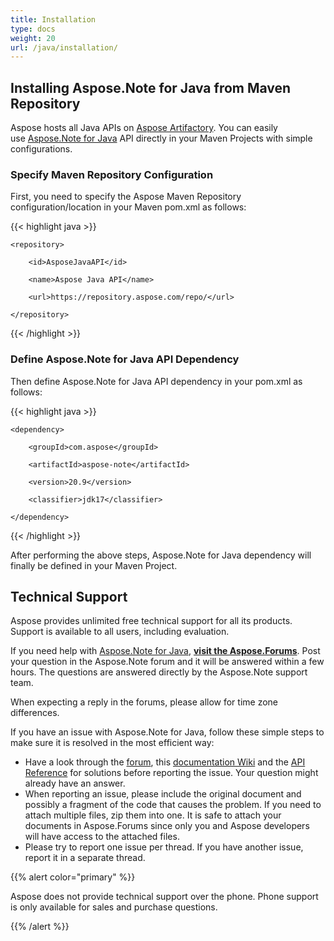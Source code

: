 ```yaml
---
title: Installation
type: docs
weight: 20
url: /java/installation/
---
```


## **Installing Aspose.Note for Java from Maven Repository**
Aspose hosts all Java APIs on [Aspose Artifactory](https://repository.aspose.com/webapp/#/home). You can easily use [Aspose.Note for Java](https://repository.aspose.com/webapp/#/artifacts/browse/tree/General/repo/com/aspose/aspose-note) API directly in your Maven Projects with simple configurations.
### **Specify Maven Repository Configuration**
First, you need to specify the Aspose Maven Repository configuration/location in your Maven pom.xml as follows:

{{< highlight java >}}

 <repositories>

    <repository>

        <id>AsposeJavaAPI</id>

        <name>Aspose Java API</name>

        <url>https://repository.aspose.com/repo/</url>

    </repository>

</repositories>

{{< /highlight >}}
### **Define Aspose.Note for Java API Dependency**
Then define Aspose.Note for Java API dependency in your pom.xml as follows:

{{< highlight java >}}

 <dependencies>

    <dependency>

        <groupId>com.aspose</groupId>

        <artifactId>aspose-note</artifactId>

        <version>20.9</version>

        <classifier>jdk17</classifier>
        
    </dependency>

</dependencies>

{{< /highlight >}}

After performing the above steps, Aspose.Note for Java dependency will finally be defined in your Maven Project.
## **Technical Support**
Aspose provides unlimited free technical support for all its products. Support is available to all users, including evaluation.

If you need help with [Aspose.Note for Java](https://products.aspose.com/note/java), [**visit the Aspose.Forums**](https://forum.aspose.com/). Post your question in the Aspose.Note forum and it will be answered within a few hours. The questions are answered directly by the Aspose.Note support team.

When expecting a reply in the forums, please allow for time zone differences.

If you have an issue with Aspose.Note for Java, follow these simple steps to make sure it is resolved in the most efficient way:

- Have a look through the [forum](https://forum.aspose.com/c/note), this [documentation Wiki](/note/java/) and the [API Reference](https://apireference.aspose.com/note/java) for solutions before reporting the issue. Your question might already have an answer.
- When reporting an issue, please include the original document and possibly a fragment of the code that causes the problem. If you need to attach multiple files, zip them into one. It is safe to attach your documents in Aspose.Forums since only you and Aspose developers will have access to the attached files.
- Please try to report one issue per thread. If you have another issue, report it in a separate thread.

{{% alert color="primary" %}} 

Aspose does not provide technical support over the phone. Phone support is only available for sales and purchase questions.

{{% /alert %}}
